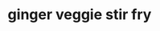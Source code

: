 ---
id: 593044f944e3ce00113dfb7c
servings: 6
notes: 'prep 25 mcook 15 mready in 40 mingredients1 tablespoon cornstarch 1 1/2 cloves garlic; crushed 2 teaspoons chopped fresh ginger root; divided 1/4 cup vegetable oil; divided 1 small head broccoli; cut into florets 1/2 cup snow peas 3/4 cup julienned carrots 1/2 cup halved green beans 2 tablespoons soy sauce 2 1/2 tablespoons water 1/4 cup chopped onion1/2 tablespoon salt in a large bowl; blend cornstarch; garlic; 1 teaspoon ginger; and 2 tablespoons vegetable oil until cornstarch is dissolved. mix in broccoli; snow peas; carrots; and green beans; tossing to lightly coat.heat remaining 2 tablespoons oil in a large skillet or wok over medium heat. cook vegetables in oil for 2 minutes; stirring constantly to prevent burning. stir in soy sauce and water. mix in onion; salt; and remaining 1 teaspoon ginger. cook until vegetables are tender but still crisp.'
directions:
ingredients:
rating: 4
ease: intermediate
category: side dish
href: 'https://allrecipes.com/recipe/24712/ginger-veggie-stir-fry/'
totalTime:
cookTime:
prepTime:
title: ginger veggie stir fry
path: /ginger-veggie-stir-fry
---